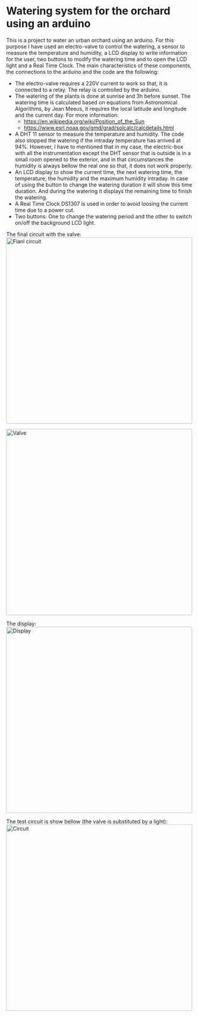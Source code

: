 # Watering system for the orchard using an arduino
This is a project to water an urban orchard using an arduino. For this purpose I have used an electro-valve to control the watering, a sensor to measure the temperature and humidity, a LCD display to write information for the user, two buttons to modify the watering time and to open the LCD light and a Real Time Clock.
The main characteristics of these components, the connections to the arduino and the code are the following:
* The electro-valve requires a 220V current to work so that, it is connected to a relay. The relay is controlled by the arduino.
* The watering of the plants is done at sunrise and 3h before sunset. The watering time is calculated based on equations from Astronomical Algorithms, by Jean Meeus, it requires the local latitude and longitude and the current day. For more information:
   - https://en.wikipedia.org/wiki/Position_of_the_Sun
   - https://www.esrl.noaa.gov/gmd/grad/solcalc/calcdetails.html
* A DHT 11 sensor to measure the temperature and humidity. The code also stopped the watering if the intraday temperature has arrived at 94%. However, I have to mentioned that in my case, the electric-box with all the instrumentation except the DHT sensor that is outside is in a small room opened to the exterior, and in that circumstances the humidity is always bellow the real one so that, it does not work properly.
* An LCD display to show the current time, the next watering time, the temperature, the humidity and the maximum humidity intraday. In case of using the button to change the watering duration it will show this time duration. And during the watering it displays the remaining time to finish the watering.
* A Real Time Clock DS1307 is used in order to avoid loosing the current time due to a power cut.
* Two buttons: One to change the watering period and the other to switch on/off the background LCD light.

The final circuit with the valve:
<img src="https://raw.github.com/DanielDagnino/arduino_orchard_watering/master/img/final.JPG" alt="Fianl circuit" width="500" />

<img src="https://raw.github.com/DanielDagnino/arduino_orchard_watering/master/img/valve.JPG" alt="Valve" width="500" />

The display:
<img src="https://raw.github.com/DanielDagnino/arduino_orchard_watering/master/img/lcd.jpg" alt="Display" width="500" />

The test circuit is show bellow (the valve is substituted by a light):
<img src="https://raw.github.com/DanielDagnino/arduino_orchard_watering/master/img/test.jpg" alt="Circuit" width="500" />
